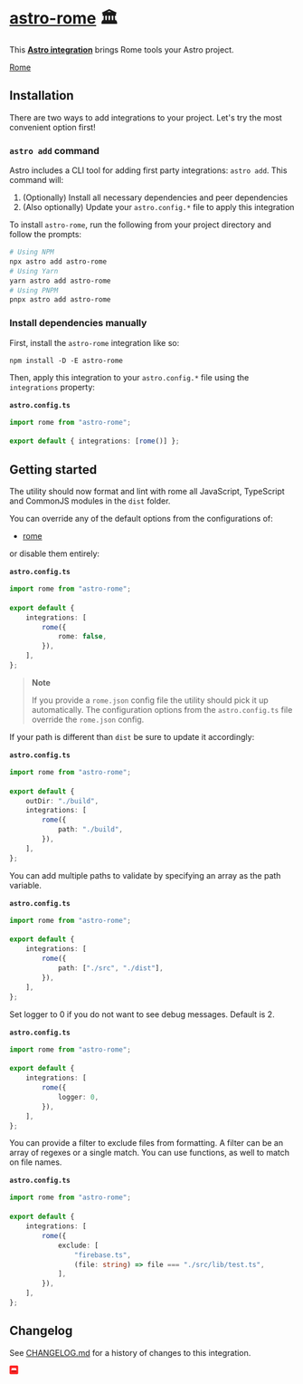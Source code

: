 # [astro-rome] 🏛️

This **[Astro integration][astro-integration]** brings Rome tools your Astro
project.

[Rome][rome]

## Installation

There are two ways to add integrations to your project. Let's try the most
convenient option first!

### `astro add` command

Astro includes a CLI tool for adding first party integrations: `astro add`. This
command will:

1. (Optionally) Install all necessary dependencies and peer dependencies
2. (Also optionally) Update your `astro.config.*` file to apply this integration

To install `astro-rome`, run the following from your project directory and
follow the prompts:

```sh
# Using NPM
npx astro add astro-rome
# Using Yarn
yarn astro add astro-rome
# Using PNPM
pnpx astro add astro-rome
```

### Install dependencies manually

First, install the `astro-rome` integration like so:

```
npm install -D -E astro-rome
```

Then, apply this integration to your `astro.config.*` file using the
`integrations` property:

**`astro.config.ts`**

```ts
import rome from "astro-rome";

export default { integrations: [rome()] };
```

## Getting started

The utility should now format and lint with rome all JavaScript, TypeScript and
CommonJS modules in the `dist` folder.

You can override any of the default options from the configurations of:

-   [rome](src/options/rome.ts)

or disable them entirely:

**`astro.config.ts`**

```ts
import rome from "astro-rome";

export default {
	integrations: [
		rome({
			rome: false,
		}),
	],
};
```

> **Note**
>
> If you provide a `rome.json` config file the utility should pick it up
> automatically. The configuration options from the `astro.config.ts` file
> override the `rome.json` config.

If your path is different than `dist` be sure to update it accordingly:

**`astro.config.ts`**

```ts
import rome from "astro-rome";

export default {
	outDir: "./build",
	integrations: [
		rome({
			path: "./build",
		}),
	],
};
```

You can add multiple paths to validate by specifying an array as the path
variable.

**`astro.config.ts`**

```ts
import rome from "astro-rome";

export default {
	integrations: [
		rome({
			path: ["./src", "./dist"],
		}),
	],
};
```

Set logger to 0 if you do not want to see debug messages. Default is 2.

**`astro.config.ts`**

```ts
import rome from "astro-rome";

export default {
	integrations: [
		rome({
			logger: 0,
		}),
	],
};
```

You can provide a filter to exclude files from formatting. A filter can be an
array of regexes or a single match. You can use functions, as well to match on
file names.

**`astro.config.ts`**

```ts
import rome from "astro-rome";

export default {
	integrations: [
		rome({
			exclude: [
				"firebase.ts",
				(file: string) => file === "./src/lib/test.ts",
			],
		}),
	],
};
```

[astro-rome]: https://npmjs.org/astro-rome
[rome]: https://npmjs.org/rome
[astro-integration]: https://docs.astro.build/en/guides/integrations-guide/

## Changelog

See [CHANGELOG.md](CHANGELOG.md) for a history of changes to this integration.

[![Lightrix logo](https://raw.githubusercontent.com/Lightrix/npm/main/.github/img/favicon.png "Built with Lightrix/npm")](https://github.com/Lightrix/npm)
